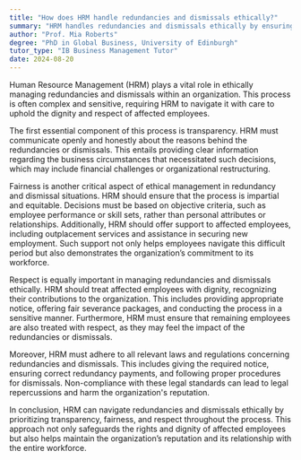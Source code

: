 ```yaml
---
title: "How does HRM handle redundancies and dismissals ethically?"
summary: "HRM handles redundancies and dismissals ethically by ensuring transparency, fairness, and respect throughout the process."
author: "Prof. Mia Roberts"
degree: "PhD in Global Business, University of Edinburgh"
tutor_type: "IB Business Management Tutor"
date: 2024-08-20
---
```


Human Resource Management (HRM) plays a vital role in ethically managing redundancies and dismissals within an organization. This process is often complex and sensitive, requiring HRM to navigate it with care to uphold the dignity and respect of affected employees. 

The first essential component of this process is transparency. HRM must communicate openly and honestly about the reasons behind the redundancies or dismissals. This entails providing clear information regarding the business circumstances that necessitated such decisions, which may include financial challenges or organizational restructuring.

Fairness is another critical aspect of ethical management in redundancy and dismissal situations. HRM should ensure that the process is impartial and equitable. Decisions must be based on objective criteria, such as employee performance or skill sets, rather than personal attributes or relationships. Additionally, HRM should offer support to affected employees, including outplacement services and assistance in securing new employment. Such support not only helps employees navigate this difficult period but also demonstrates the organization’s commitment to its workforce.

Respect is equally important in managing redundancies and dismissals ethically. HRM should treat affected employees with dignity, recognizing their contributions to the organization. This includes providing appropriate notice, offering fair severance packages, and conducting the process in a sensitive manner. Furthermore, HRM must ensure that remaining employees are also treated with respect, as they may feel the impact of the redundancies or dismissals.

Moreover, HRM must adhere to all relevant laws and regulations concerning redundancies and dismissals. This includes giving the required notice, ensuring correct redundancy payments, and following proper procedures for dismissals. Non-compliance with these legal standards can lead to legal repercussions and harm the organization's reputation.

In conclusion, HRM can navigate redundancies and dismissals ethically by prioritizing transparency, fairness, and respect throughout the process. This approach not only safeguards the rights and dignity of affected employees but also helps maintain the organization’s reputation and its relationship with the entire workforce.
    